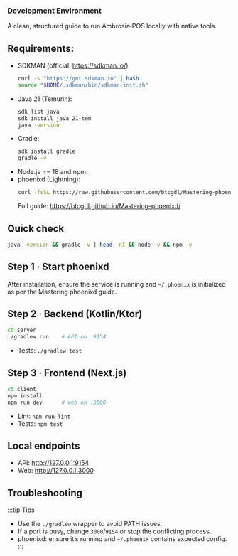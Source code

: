 ### Development Environment

A clean, structured guide to run Ambrosia‑POS locally with native tools.

## Requirements:
- SDKMAN (official: https://sdkman.io/)
  ```bash
  curl -s "https://get.sdkman.io" | bash
  source "$HOME/.sdkman/bin/sdkman-init.sh"
  ```
- Java 21 (Temurin):
  ```bash
  sdk list java
  sdk install java 21-tem
  java -version
  ```
- Gradle:
  ```bash
  sdk install gradle
  gradle -v
  ```
- Node.js >= 18 and npm.
- phoenixd (Lightning):
  ```bash
  curl -fsSL https://raw.githubusercontent.com/btcgdl/Mastering-phoenixd/master/scripts/install.sh | bash -s -- --yes
  ```
  Full guide: https://btcgdl.github.io/Mastering-phoenixd/

## Quick check
```bash
java -version && gradle -v | head -n1 && node -v && npm -v
```

## Step 1 · Start phoenixd
After installation, ensure the service is running and `~/.phoenix` is initialized as per the Mastering phoenixd guide.

## Step 2 · Backend (Kotlin/Ktor)
```bash
cd server
./gradlew run    # API on :9154
```
- Tests: `./gradlew test`

## Step 3 · Frontend (Next.js)
```bash
cd client
npm install
npm run dev      # web on :3000
```
- Lint: `npm run lint`
- Tests: `npm test`

## Local endpoints
- API: http://127.0.0.1:9154
- Web: http://127.0.0.1:3000

## Troubleshooting
:::tip Tips
- Use the `./gradlew` wrapper to avoid PATH issues.
- If a port is busy, change `3000`/`9154` or stop the conflicting process.
- phoenixd: ensure it’s running and `~/.phoenix` contains expected config.
:::
